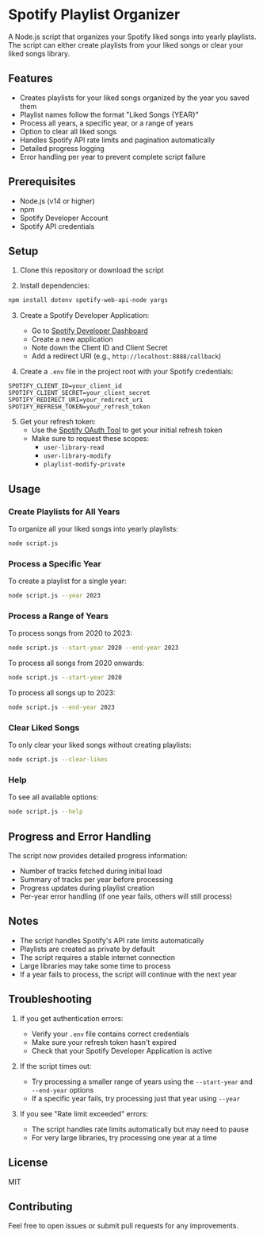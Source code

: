 # Spotify Playlist Organizer

A Node.js script that organizes your Spotify liked songs into yearly playlists. The script can either create playlists from your liked songs or clear your liked songs library.

## Features

- Creates playlists for your liked songs organized by the year you saved them
- Playlist names follow the format "Liked Songs {YEAR}"
- Process all years, a specific year, or a range of years
- Option to clear all liked songs
- Handles Spotify API rate limits and pagination automatically
- Detailed progress logging
- Error handling per year to prevent complete script failure

## Prerequisites

- Node.js (v14 or higher)
- npm
- Spotify Developer Account
- Spotify API credentials

## Setup

1. Clone this repository or download the script

2. Install dependencies:

```bash
npm install dotenv spotify-web-api-node yargs
```

3. Create a Spotify Developer Application:

   - Go to [Spotify Developer Dashboard](https://developer.spotify.com/dashboard)
   - Create a new application
   - Note down the Client ID and Client Secret
   - Add a redirect URI (e.g., `http://localhost:8888/callback`)

4. Create a `.env` file in the project root with your Spotify credentials:

```
SPOTIFY_CLIENT_ID=your_client_id
SPOTIFY_CLIENT_SECRET=your_client_secret
SPOTIFY_REDIRECT_URI=your_redirect_uri
SPOTIFY_REFRESH_TOKEN=your_refresh_token
```

5. Get your refresh token:
   - Use the [Spotify OAuth Tool](https://developer.spotify.com/documentation/web-api/tutorials/code-flow) to get your initial refresh token
   - Make sure to request these scopes:
     - `user-library-read`
     - `user-library-modify`
     - `playlist-modify-private`

## Usage

### Create Playlists for All Years

To organize all your liked songs into yearly playlists:

```bash
node script.js
```

### Process a Specific Year

To create a playlist for a single year:

```bash
node script.js --year 2023
```

### Process a Range of Years

To process songs from 2020 to 2023:

```bash
node script.js --start-year 2020 --end-year 2023
```

To process all songs from 2020 onwards:

```bash
node script.js --start-year 2020
```

To process all songs up to 2023:

```bash
node script.js --end-year 2023
```

### Clear Liked Songs

To only clear your liked songs without creating playlists:

```bash
node script.js --clear-likes
```

### Help

To see all available options:

```bash
node script.js --help
```

## Progress and Error Handling

The script now provides detailed progress information:

- Number of tracks fetched during initial load
- Summary of tracks per year before processing
- Progress updates during playlist creation
- Per-year error handling (if one year fails, others will still process)

## Notes

- The script handles Spotify's API rate limits automatically
- Playlists are created as private by default
- The script requires a stable internet connection
- Large libraries may take some time to process
- If a year fails to process, the script will continue with the next year

## Troubleshooting

1. If you get authentication errors:

   - Verify your `.env` file contains correct credentials
   - Make sure your refresh token hasn't expired
   - Check that your Spotify Developer Application is active

2. If the script times out:

   - Try processing a smaller range of years using the `--start-year` and `--end-year` options
   - If a specific year fails, try processing just that year using `--year`

3. If you see "Rate limit exceeded" errors:
   - The script handles rate limits automatically but may need to pause
   - For very large libraries, try processing one year at a time

## License

MIT

## Contributing

Feel free to open issues or submit pull requests for any improvements.
